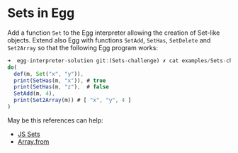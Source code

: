 # Sets in Egg

Add a function `Set` to the Egg interpreter allowing the creation of Set-like objects.
Extend also Egg with functions `SetAdd`, `SetHas`, `SetDelete` and `Set2Array` so that the 
following Egg program 
works:

```js
➜  egg-interpreter-solution git:(Sets-challenge) ✗ cat examples/Sets-challenge-1.egg 
do(
  def(m, Set("x", "y")),
  print(SetHas(m, "x")), # true
  print(SetHas(m, "z"),  # false
  SetAdd(m, 4),
  print(Set2Array(m)) # [ "x", "y", 4 ]
)
```

May be this references can help:

* [JS Sets](https://developer.mozilla.org/es/docs/Web/JavaScript/Reference/Global_Objects/Set)
* [Array.from](https://developer.mozilla.org/en-US/docs/Web/JavaScript/Reference/Global_Objects/Array/from)